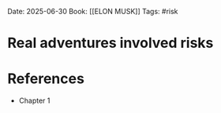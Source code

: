 Date: 2025-06-30
Book: [[ELON MUSK]]
Tags: #risk
# Real adventures involved risks



# References
- Chapter 1 